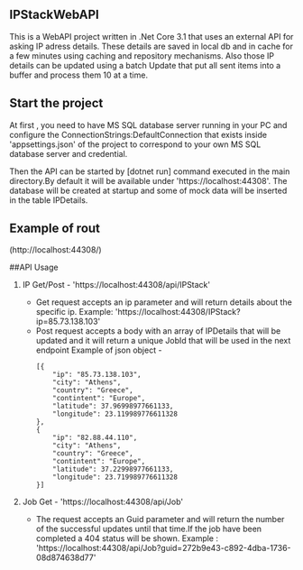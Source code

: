 ## IPStackWebAPI
This is a WebAPI project written in .Net Core 3.1 that uses an external API for asking IP adress details.
These details are saved in local db and in cache for a few minutes using caching and repository mechanisms. Also those IP details can be updated using a batch Update that 
put all sent items into a buffer and process them 10 at a time.
 
## Start the project 
At first , you need to have MS SQL database server running in your PC and configure the ConnectionStrings:DefaultConnection that exists inside 'appsettings.json'
of the project to correspond to your own MS SQL database server and credential.

Then the API can be started by [dotnet run]  command executed in the main directory.By default it will be available under 'https://localhost:44308'.
The database will be created at startup and some of mock data will be inserted in the table IPDetails.


## Example of rout
(http://localhost:44308/)

##API Usage

1. IP Get/Post - 'https://localhost:44308/api/IPStack'
	- Get request accepts an ip parameter and will return details about the specific ip. Example: 'https://localhost:44308/IPStack?ip=85.73.138.103'
	- Post request accepts a body with an array of IPDetails that will be updated and it will return a unique JobId  that will be used in the next endpoint
		Example of json object -
		```
		[{
			"ip": "85.73.138.103",
			"city": "Athens",
			"country": "Greece",
			"contintent": "Europe",
			"latitude": 37.96998977661133,
			"longitude": 23.119989776611328
		},
		{
			"ip": "82.88.44.110",
			"city": "Athens",
			"country": "Greece",
			"contintent": "Europe",
			"latitude": 37.22998977661133,
			"longitude": 23.719989776611328
		}]

		```

2. Job Get - 'https://localhost:44308/api/Job'
	- The request accepts an Guid parameter and will return the number of the successful updates until that time.If the job have been completed a 404 status will be shown.
		Example : 'https://localhost:44308/api/Job?guid=272b9e43-c892-4dba-1736-08d874638d77'



